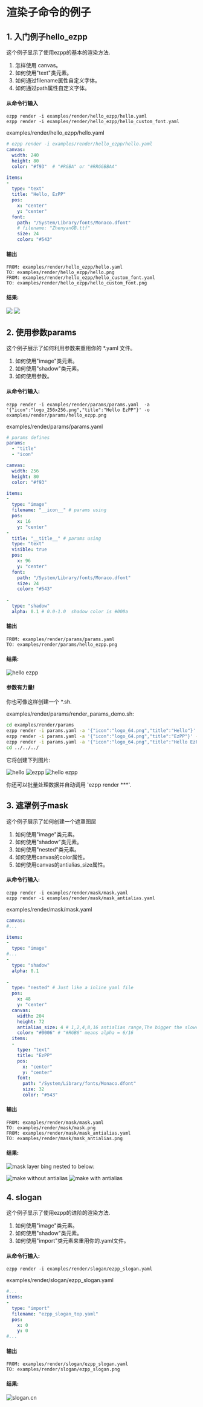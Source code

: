 # 渲染子命令的例子

## 1. 入门例子hello_ezpp

这个例子显示了使用ezpp的基本的渲染方法.
1. 怎样使用 canvas。
2. 如何使用"text"类元素。
3. 如何通过filename属性自定义字体。
4. 如何通过path属性自定义字体。

#### 从命令行输入
```text
ezpp render -i examples/render/hello_ezpp/hello.yaml
ezpp render -i examples/render/hello_ezpp/hello_custom_font.yaml
```

examples/render/hello_ezpp/hello.yaml
```yaml
# ezpp render -i examples/render/hello_ezpp/hello.yaml
canvas:
  width: 240
  height: 80
  color: "#f93"  # "#RGBA" or "#RRGGBBAA"

items:
- 
  type: "text"
  title: "Hello, EzPP"
  pos:
    x: "center"
    y: "center"
  font:
    path: "/System/Library/fonts/Monaco.dfont"
    # filename: "ZhenyanGB.ttf"
    size: 24
    color: "#543"
```
#### 输出
```text
FROM: examples/render/hello_ezpp/hello.yaml
TO: examples/render/hello_ezpp/hello.png
FROM: examples/render/hello_ezpp/hello_custom_font.yaml
TO: examples/render/hello_ezpp/hello_custom_font.png
```

#### 结果:

![](hello_ezpp/hello.png)
![](hello_ezpp/hello_custom_font.png)

## 2. 使用参数params

这个例子展示了如何利用参数来重用你的 *.yaml 文件。
1. 如何使用"image"类元素。
2. 如何使用"shadow"类元素。
3. 如何使用参数。

#### 从命令行输入:
```text
ezpp render -i examples/render/params/params.yaml  -a '{"icon":"logo_256x256.png","title":"Hello EzPP"}' -o examples/render/params/hello_ezpp.png
```
examples/render/params/params.yaml
```yaml
# params defines
params: 
  - "title"
  - "icon"

canvas:
  width: 256
  height: 80
  color: "#f93" 

items:
-
  type: "image"
  filename: "__icon__" # params using
  pos:
    x: 16
    y: "center"
- 
  title: "__title__" # params using
  type: "text"
  visible: true
  pos:
    x: 96
    y: "center"
  font:
    path: "/System/Library/fonts/Monaco.dfont"
    size: 24
    color: "#543"
        
-
  type: "shadow"
  alpha: 0.1 # 0.0-1.0  shadow color is #000a

```
#### 输出
```text
FROM: examples/render/params/params.yaml
TO: examples/render/params/hello_ezpp.png
```

#### 结果:

![hello ezpp](params/hello_ezpp.png)

#### 参数有力量!

你也可像这样创建一个 *.sh.

examples/render/params/render_params_demo.sh:
```bash
cd examples/render/params
ezpp render -i params.yaml -a '{"icon":"logo_64.png","title":"Hello"}' -o hello.png
ezpp render -i params.yaml -a '{"icon":"logo_64.png","title":"EzPP"}' -o ezpp.png
ezpp render -i params.yaml -a '{"icon":"logo_64.png","title":"Hello EzPP"}' -o hello_ezpp.png
cd ../../../
```

它将创建下列图片:

![hello](params/hello.png)
![ezpp](params/ezpp.png)
![hello ezpp](params/hello_ezpp.png)

你还可以批量处理数据并自动调用 'ezpp render ***'.

## 3. 遮罩例子mask
这个例子展示了如何创建一个遮罩图层
1. 如何使用"image"类元素。
2. 如何使用"shadow"类元素。
3. 如何使用"nested"类元素。
4. 如何使用canvas的color属性。
5. 如何使用canvas的antialias_size属性。

#### 从命令行输入:
```text
ezpp render -i examples/render/mask/mask.yaml 
ezpp render -i examples/render/mask/mask_antialias.yaml 
```

examples/render/mask/mask.yaml 
```yaml
canvas:
#...

items:
-
  type: "image"
#...
-
  type: "shadow"
  alpha: 0.1
  
-
  type: "nested" # Just like a inline yaml file
  pos:
    x: 48
    y: "center"
  canvas:
    width: 204
    height: 72 
    antialias_size: 4 # 1,2,4,8,16 antialias range,The bigger the slower
    color: "#0006" # "#RGB6" means alpha = 6/16
  items:      
  - 
    type: "text"
    title: "EzPP"
    pos:
      x: "center"
      y: "center"
    font:
      path: "/System/Library/fonts/Monaco.dfont"
      size: 32
      color: "#543"
```
#### 输出
```text
FROM: examples/render/mask/mask.yaml
TO: examples/render/mask/mask.png
FROM: examples/render/mask/mask_antialias.yaml
TO: examples/render/mask/mask_antialias.png
```

#### 结果:

![mask layer](mask/mask_text.png) bing nested to below:

![make without antialias](mask/mask.png)
![make with antialias](mask/mask_antialias.png)

## 4. slogan

这个例子显示了使用ezpp的进阶的渲染方法.
1. 如何使用"image"类元素。
2. 如何使用"shadow"类元素。
3. 如何使用"import"类元素来重用你的.yaml文件。

#### 从命令行输入:
```text
ezpp render -i examples/render/slogan/ezpp_slogan.yaml          
```

examples/render/slogan/ezpp_slogan.yaml 
```yaml
#...
items:
-
  type: "import"
  filename: "ezpp_slogan_top.yaml"
  pos:
    x: 0
    y: 0
#...
```

#### 输出
```text
FROM: examples/render/slogan/ezpp_slogan.yaml
TO: examples/render/slogan/ezpp_slogan.png
```

#### 结果:

![slogan.cn](slogan/ezpp_slogan.cn.png)
